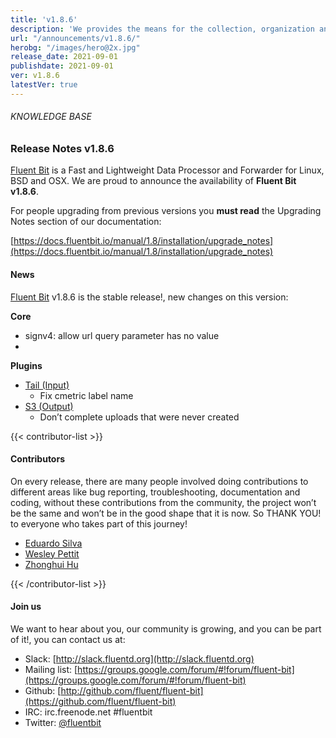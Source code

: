```yaml
---
title: 'v1.8.6'
description: 'We provides the means for the collection, organization and computerized retrieval of knowledge and Lightweight Data Forwarder for Linux, BSD and OSX. We are proud to announce the availability of Fluent Bit v1.8.6.'
url: "/announcements/v1.8.6/"
herobg: "/images/hero@2x.jpg"
release_date: 2021-09-01
publishdate: 2021-09-01
ver: v1.8.6
latestVer: true
---
```


###### KNOWLEDGE BASE

### Release Notes v1.8.6

[Fluent Bit](https://fluentbit.io) is a Fast and Lightweight Data Processor and Forwarder for Linux, BSD and OSX. We are proud to announce the availability of **Fluent Bit v1.8.6**.

For people upgrading from previous versions you **must read** the Upgrading Notes section of our documentation:

[https://docs.fluentbit.io/manual/1.8/installation/upgrade_notes](https://docs.fluentbit.io/manual/1.8/installation/upgrade_notes)

#### News

[Fluent Bit](https://fluentbit.io) v1.8.6 is the stable release!, new changes on this version:



**Core**

* signv4: allow url query parameter has no value
* 


**Plugins**

* [Tail (Input)](https://docs.fluentbit.io/manual/1.8/pipeline/inputs/tail/)
  * Fix cmetric label name
* [S3 (Output)](https://docs.fluentbit.io/manual/1.8/pipeline/outputs/s3/)
  * Don’t complete uploads that were never created


{{< contributor-list >}}

#### Contributors

On every release, there are many people involved doing contributions to different areas like bug reporting, troubleshooting, documentation and coding, without these contributions from the community, the project won’t be the same and won’t be in the good shape that it is now. So THANK YOU! to everyone who takes part of this journey!

* [Eduardo Silva](https://github.com/edsiper)
* [Wesley Pettit](https://github.com/PettitWesley)
* [Zhonghui Hu](https://github.com/zhonghui12)

{{< /contributor-list >}}

#### Join us

We want to hear about you, our community is growing, and you can be part of it!, you can contact us at:

* Slack: [http://slack.fluentd.org](http://slack.fluentd.org)
* Mailing list: [https://groups.google.com/forum/#!forum/fluent-bit](https://groups.google.com/forum/#!forum/fluent-bit)
* Github: [http://github.com/fluent/fluent-bit](https://github.com/fluent/fluent-bit)
* IRC: irc.freenode.net #fluentbit
* Twitter: [@fluentbit](https://twitter.com/fluentbit)